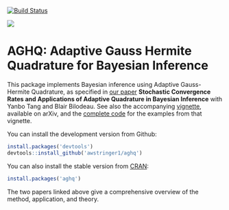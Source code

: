 [![Build Status](https://travis-ci.com/awstringer1/aghq.svg?branch=master)](https://travis-ci.com/awstringer1/aghq)

[![](https://cranlogs.r-pkg.org/badges/aghq)](https://cran.rstudio.com/web/packages/aghq/index.html)

# AGHQ: Adaptive Gauss Hermite Quadrature for Bayesian Inference

This package implements Bayesian inference using Adaptive Gauss-Hermite Quadrature, as specified in [our paper](https://arxiv.org/abs/2102.06801) **Stochastic Convergence Rates and Applications of Adaptive Quadrature in Bayesian Inference** with Yanbo Tang and Blair Bilodeau. See also the accompanying [vignette](https://arxiv.org/abs/2101.04468), available on arXiv, and the [complete code](https://github.com/awstringer1/aghq-software-paper-code) for the examples from that vignette.

You can install the development version from Github:

```R
install.packages('devtools')
devtools::install_github('awstringer1/aghq')
```

You can also install the stable version from [CRAN](https://CRAN.R-project.org/package=aghq):

```R
install.packages('aghq')
```

The two papers linked above give a comprehensive overview of the method, application, and theory.
